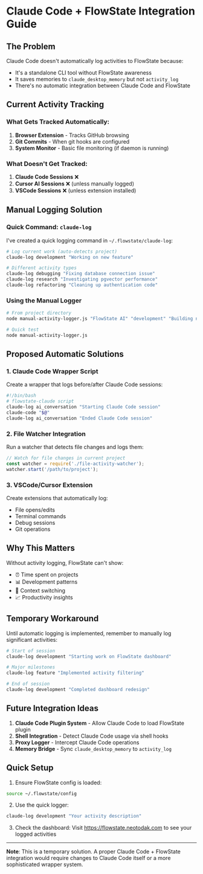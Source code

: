 # Claude Code + FlowState Integration Guide

## The Problem
Claude Code doesn't automatically log activities to FlowState because:
- It's a standalone CLI tool without FlowState awareness
- It saves memories to `claude_desktop_memory` but not `activity_log`
- There's no automatic integration between Claude Code and FlowState

## Current Activity Tracking

### What Gets Tracked Automatically:
1. **Browser Extension** - Tracks GitHub browsing
2. **Git Commits** - When git hooks are configured
3. **System Monitor** - Basic file monitoring (if daemon is running)

### What Doesn't Get Tracked:
1. **Claude Code Sessions** ❌
2. **Cursor AI Sessions** ❌ (unless manually logged)
3. **VSCode Sessions** ❌ (unless extension installed)

## Manual Logging Solution

### Quick Command: `claude-log`
I've created a quick logging command in `~/.flowstate/claude-log`:

```bash
# Log current work (auto-detects project)
claude-log development "Working on new feature"

# Different activity types
claude-log debugging "Fixing database connection issue"
claude-log research "Investigating pgvector performance"
claude-log refactoring "Cleaning up authentication code"
```

### Using the Manual Logger
```bash
# From project directory
node manual-activity-logger.js "FlowState AI" "development" "Building new dashboard features"

# Quick test
node manual-activity-logger.js
```

## Proposed Automatic Solutions

### 1. Claude Code Wrapper Script
Create a wrapper that logs before/after Claude Code sessions:
```bash
#!/bin/bash
# flowstate-claude script
claude-log ai_conversation "Starting Claude Code session"
claude-code "$@"
claude-log ai_conversation "Ended Claude Code session"
```

### 2. File Watcher Integration
Run a watcher that detects file changes and logs them:
```javascript
// Watch for file changes in current project
const watcher = require('./file-activity-watcher');
watcher.start('/path/to/project');
```

### 3. VSCode/Cursor Extension
Create extensions that automatically log:
- File opens/edits
- Terminal commands
- Debug sessions
- Git operations

## Why This Matters

Without activity logging, FlowState can't show:
- ⏰ Time spent on projects
- 📊 Development patterns
- 🔄 Context switching
- 📈 Productivity insights

## Temporary Workaround

Until automatic logging is implemented, remember to manually log significant activities:

```bash
# Start of session
claude-log development "Starting work on FlowState dashboard"

# Major milestones
claude-log feature "Implemented activity filtering"

# End of session
claude-log development "Completed dashboard redesign"
```

## Future Integration Ideas

1. **Claude Code Plugin System** - Allow Claude Code to load FlowState plugin
2. **Shell Integration** - Detect Claude Code usage via shell hooks
3. **Proxy Logger** - Intercept Claude Code operations
4. **Memory Bridge** - Sync `claude_desktop_memory` to `activity_log`

## Quick Setup

1. Ensure FlowState config is loaded:
```bash
source ~/.flowstate/config
```

2. Use the quick logger:
```bash
claude-log development "Your activity description"
```

3. Check the dashboard:
Visit https://flowstate.neotodak.com to see your logged activities

---

**Note**: This is a temporary solution. A proper Claude Code + FlowState integration would require changes to Claude Code itself or a more sophisticated wrapper system.
